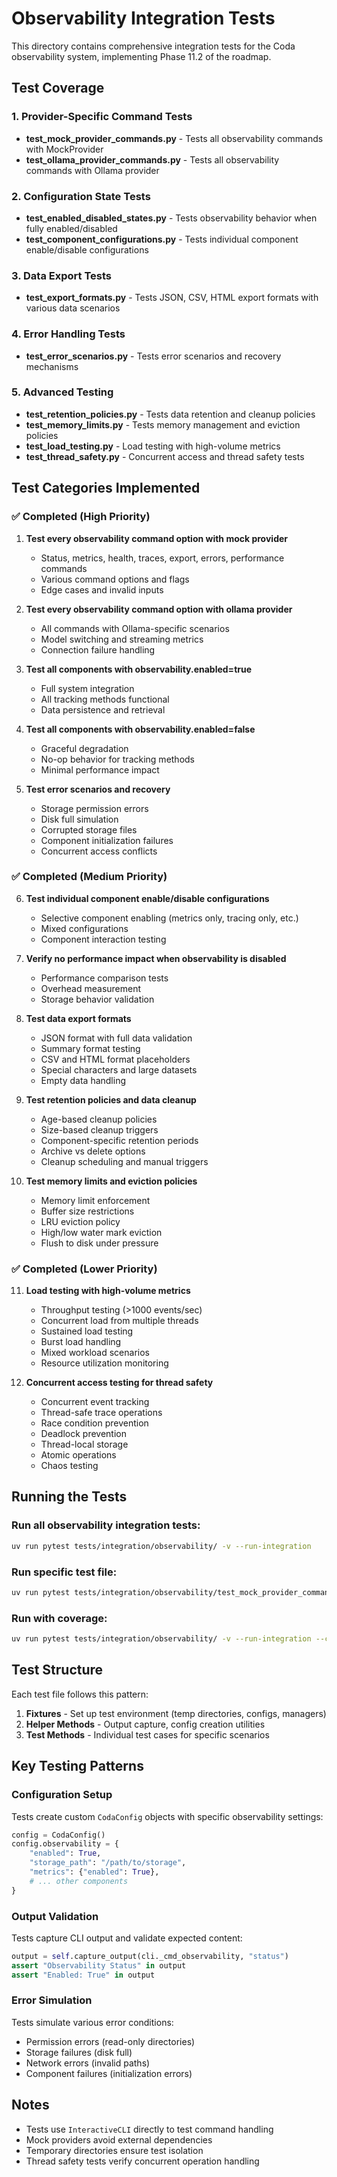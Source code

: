 # Observability Integration Tests

This directory contains comprehensive integration tests for the Coda observability system, implementing Phase 11.2 of the roadmap.

## Test Coverage

### 1. Provider-Specific Command Tests
- **test_mock_provider_commands.py** - Tests all observability commands with MockProvider
- **test_ollama_provider_commands.py** - Tests all observability commands with Ollama provider

### 2. Configuration State Tests  
- **test_enabled_disabled_states.py** - Tests observability behavior when fully enabled/disabled
- **test_component_configurations.py** - Tests individual component enable/disable configurations

### 3. Data Export Tests
- **test_export_formats.py** - Tests JSON, CSV, HTML export formats with various data scenarios

### 4. Error Handling Tests
- **test_error_scenarios.py** - Tests error scenarios and recovery mechanisms

### 5. Advanced Testing
- **test_retention_policies.py** - Tests data retention and cleanup policies
- **test_memory_limits.py** - Tests memory management and eviction policies
- **test_load_testing.py** - Load testing with high-volume metrics
- **test_thread_safety.py** - Concurrent access and thread safety tests

## Test Categories Implemented

### ✅ Completed (High Priority)
1. **Test every observability command option with mock provider**
   - Status, metrics, health, traces, export, errors, performance commands
   - Various command options and flags
   - Edge cases and invalid inputs

2. **Test every observability command option with ollama provider**  
   - All commands with Ollama-specific scenarios
   - Model switching and streaming metrics
   - Connection failure handling

3. **Test all components with observability.enabled=true**
   - Full system integration
   - All tracking methods functional
   - Data persistence and retrieval

4. **Test all components with observability.enabled=false**
   - Graceful degradation
   - No-op behavior for tracking methods
   - Minimal performance impact

5. **Test error scenarios and recovery**
   - Storage permission errors
   - Disk full simulation
   - Corrupted storage files
   - Component initialization failures
   - Concurrent access conflicts

### ✅ Completed (Medium Priority)
6. **Test individual component enable/disable configurations**
   - Selective component enabling (metrics only, tracing only, etc.)
   - Mixed configurations
   - Component interaction testing

7. **Verify no performance impact when observability is disabled**
   - Performance comparison tests
   - Overhead measurement
   - Storage behavior validation

8. **Test data export formats**
   - JSON format with full data validation
   - Summary format testing
   - CSV and HTML format placeholders
   - Special characters and large datasets
   - Empty data handling

9. **Test retention policies and data cleanup**
   - Age-based cleanup policies
   - Size-based cleanup triggers
   - Component-specific retention periods
   - Archive vs delete options
   - Cleanup scheduling and manual triggers

10. **Test memory limits and eviction policies**
    - Memory limit enforcement
    - Buffer size restrictions
    - LRU eviction policy
    - High/low water mark eviction
    - Flush to disk under pressure

### ✅ Completed (Lower Priority)
11. **Load testing with high-volume metrics**
    - Throughput testing (>1000 events/sec)
    - Concurrent load from multiple threads
    - Sustained load testing
    - Burst load handling
    - Mixed workload scenarios
    - Resource utilization monitoring

12. **Concurrent access testing for thread safety**
    - Concurrent event tracking
    - Thread-safe trace operations
    - Race condition prevention
    - Deadlock prevention
    - Thread-local storage
    - Atomic operations
    - Chaos testing

## Running the Tests

### Run all observability integration tests:
```bash
uv run pytest tests/integration/observability/ -v --run-integration
```

### Run specific test file:
```bash
uv run pytest tests/integration/observability/test_mock_provider_commands.py -v --run-integration
```

### Run with coverage:
```bash
uv run pytest tests/integration/observability/ -v --run-integration --cov=coda.observability
```

## Test Structure

Each test file follows this pattern:
1. **Fixtures** - Set up test environment (temp directories, configs, managers)
2. **Helper Methods** - Output capture, config creation utilities
3. **Test Methods** - Individual test cases for specific scenarios

## Key Testing Patterns

### Configuration Setup
Tests create custom `CodaConfig` objects with specific observability settings:
```python
config = CodaConfig()
config.observability = {
    "enabled": True,
    "storage_path": "/path/to/storage",
    "metrics": {"enabled": True},
    # ... other components
}
```

### Output Validation
Tests capture CLI output and validate expected content:
```python
output = self.capture_output(cli._cmd_observability, "status")
assert "Observability Status" in output
assert "Enabled: True" in output
```

### Error Simulation
Tests simulate various error conditions:
- Permission errors (read-only directories)
- Storage failures (disk full)
- Network errors (invalid paths)
- Component failures (initialization errors)

## Notes

- Tests use `InteractiveCLI` directly to test command handling
- Mock providers avoid external dependencies
- Temporary directories ensure test isolation
- Thread safety tests verify concurrent operation handling
